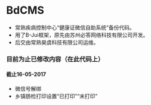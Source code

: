 # BdCMS
+ 常熟疾病控制中心“健康证微信自助系统”备份代码。
+ 用了B-Jui框架，原先由苏州必答网络科技有限公司开发。
+ 后交由常熟昊虞科技有限公司运维。

### 目前为止已修改内容（在此代码上）
#### 截止16-05-2017
+ 微信号解绑
+ 乡镇肠检打印设置“已打印”“未打印”
